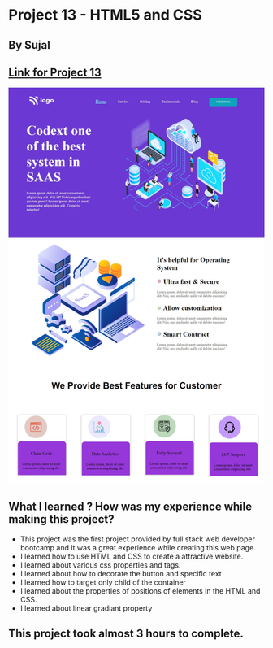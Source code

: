 # Project 13 - HTML5 and CSS 

## By Sujal

## [Link for Project 13](https://proj-13-mobile-responsive.netlify.app/) 

![project 13 completed](./screenshot.png)

## What I learned ? How was my experience while making this project?

- This project was the first project provided by full stack web developer bootcamp and it was a great experience while creating this web page.
- I learned how to use HTML and CSS to create a attractive website.
- I learned about various css properties and tags.
- I learned about how to decorate the button and specific text
- I learned how to target only child of the container
- I learned about the properties of positions of elements in the HTML and CSS.
- I learned about linear gradiant property

## This project took almost 3 hours to complete.